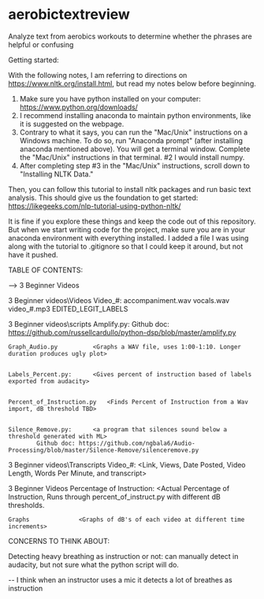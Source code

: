 # aerobictextreview

Analyze text from aerobics workouts to determine whether the phrases are helpful or confusing

Getting started:

With the following notes, I am referring to directions on https://www.nltk.org/install.html, but read my notes below before beginning.
1. Make sure you have python installed on your computer: https://www.python.org/downloads/
2. I recommend installing anaconda to maintain python environments, like it is suggested on the webpage.
3. Contrary to what it says, you can run the "Mac/Unix" instructions on a Windows machine. To do so, run "Anaconda prompt" (after installing anaconda mentioned above). You will get a terminal window. Complete the "Mac/Unix" instructions in that terminal. #2 I would install numpy.
4. After completing step #3 in the "Mac/Unix" instructions, scroll down to "Installing NLTK Data."

Then, you can follow this tutorial to install nltk packages and run basic text analysis. This should give us the foundation to get started: https://likegeeks.com/nlp-tutorial-using-python-nltk/

It is fine if you explore these things and keep the code out of this repository. But when we start writing code for the project, make sure you are in your anaconda environment with everything installed. I added a file I was using along with the tutorial to .gitignore so that I could keep it around, but not have it pushed.


TABLE OF CONTENTS: 

--> 3 Beginner Videos

3 Beginner videos\Videos
	Video_#: accompaniment.wav 	<Music from using spleeter>
		 vocals.wav 		<Vocals from using spleeter>
		 video_#.mp3 		<original recording in audacity>
		 EDITED_LEGIT_LABELS 	<labeled timestamp durations of sound detected in video>
	

3 Beginner videos\scripts
	Amplify.py:			<Amplifies a WAV file by a given scaling factor>
			Github doc: https://github.com/russellcardullo/python-dsp/blob/master/amplify.py

	
	Graph_Audio.py			<Graphs a WAV file, uses 1:00-1:10. Longer duration produces ugly plot>

	
	Labels_Percent.py: 		<Gives percent of instruction based of labels exported from audacity>


	Percent_of_Instruction.py 	<Finds Percent of Instruction from a Wav import, dB threshold TBD>


	Silence_Remove.py: 		<a program that silences sound below a threshold generated with ML>
			Github doc: https://github.com/ngbala6/Audio-Processing/blob/master/Silence-Remove/silenceremove.py



3 Beginner videos\Transcripts
	Video_#: 			<Link, Views, Date Posted, Video Length, Words Per Minute, and transcript>


3 Beginner Videos
	Percentage of Instruction: 	<Actual Percentage of Instruction, Runs through percent_of_instruct.py with
						different dB thresholds. 


	Graphs				<Graphs of dB's of each video at different time increments>




CONCERNS TO THINK ABOUT:

Detecting heavy breathing as instruction or not: can manually detect in audacity, but not sure what the python 
	script will do. 

-- I think when an instructor uses a mic it detects a lot of breathes as instruction
